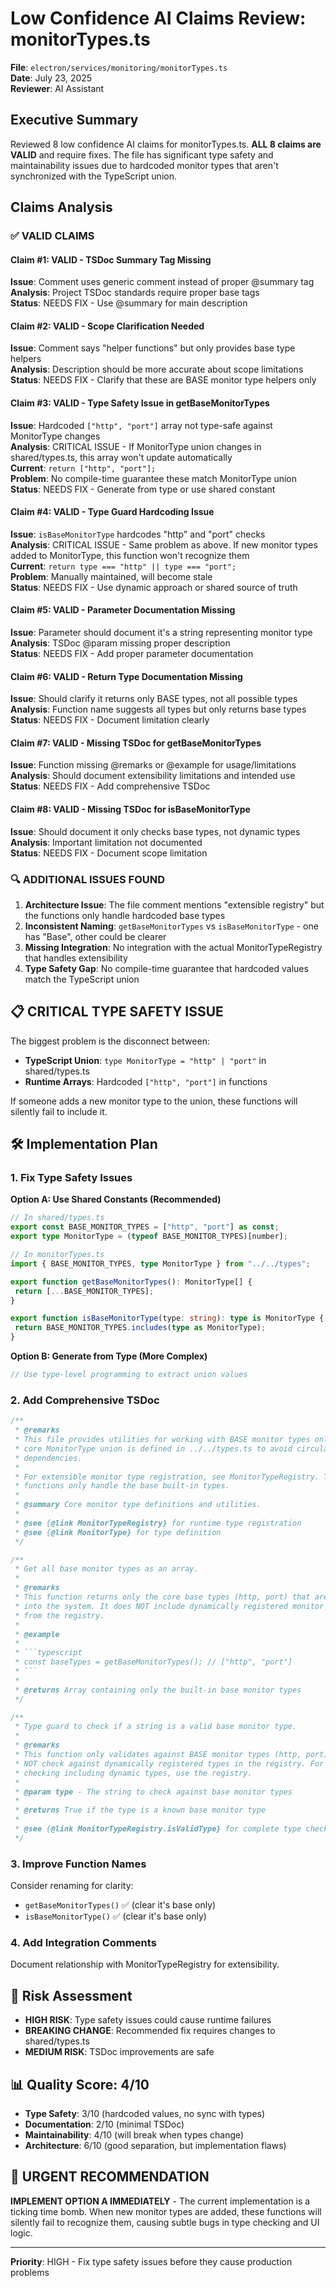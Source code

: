 # Low Confidence AI Claims Review: monitorTypes.ts

**File**: `electron/services/monitoring/monitorTypes.ts`  
**Date**: July 23, 2025  
**Reviewer**: AI Assistant

## Executive Summary

Reviewed 8 low confidence AI claims for monitorTypes.ts. **ALL 8 claims are VALID** and require fixes. The file has significant type safety and maintainability issues due to hardcoded monitor types that aren't synchronized with the TypeScript union.

## Claims Analysis

### ✅ **VALID CLAIMS**

#### **Claim #1**: VALID - TSDoc Summary Tag Missing

**Issue**: Comment uses generic comment instead of proper @summary tag  
**Analysis**: Project TSDoc standards require proper base tags  
**Status**: NEEDS FIX - Use @summary for main description

#### **Claim #2**: VALID - Scope Clarification Needed

**Issue**: Comment says "helper functions" but only provides base type helpers  
**Analysis**: Description should be more accurate about scope limitations  
**Status**: NEEDS FIX - Clarify that these are BASE monitor type helpers only

#### **Claim #3**: VALID - Type Safety Issue in getBaseMonitorTypes

**Issue**: Hardcoded `["http", "port"]` array not type-safe against MonitorType changes  
**Analysis**: CRITICAL ISSUE - If MonitorType union changes in shared/types.ts, this array won't update automatically  
**Current**: `return ["http", "port"];`  
**Problem**: No compile-time guarantee these match MonitorType union  
**Status**: NEEDS FIX - Generate from type or use shared constant

#### **Claim #4**: VALID - Type Guard Hardcoding Issue

**Issue**: `isBaseMonitorType` hardcodes "http" and "port" checks  
**Analysis**: CRITICAL ISSUE - Same problem as above. If new monitor types added to MonitorType, this function won't recognize them  
**Current**: `return type === "http" || type === "port";`  
**Problem**: Manually maintained, will become stale  
**Status**: NEEDS FIX - Use dynamic approach or shared source of truth

#### **Claim #5**: VALID - Parameter Documentation Missing

**Issue**: Parameter should document it's a string representing monitor type  
**Analysis**: TSDoc @param missing proper description  
**Status**: NEEDS FIX - Add proper parameter documentation

#### **Claim #6**: VALID - Return Type Documentation Missing

**Issue**: Should clarify it returns only BASE types, not all possible types  
**Analysis**: Function name suggests all types but only returns base types  
**Status**: NEEDS FIX - Document limitation clearly

#### **Claim #7**: VALID - Missing TSDoc for getBaseMonitorTypes

**Issue**: Function missing @remarks or @example for usage/limitations  
**Analysis**: Should document extensibility limitations and intended use  
**Status**: NEEDS FIX - Add comprehensive TSDoc

#### **Claim #8**: VALID - Missing TSDoc for isBaseMonitorType

**Issue**: Should document it only checks base types, not dynamic types  
**Analysis**: Important limitation not documented  
**Status**: NEEDS FIX - Document scope limitation

### 🔍 **ADDITIONAL ISSUES FOUND**

1. **Architecture Issue**: The file comment mentions "extensible registry" but the functions only handle hardcoded base types
2. **Inconsistent Naming**: `getBaseMonitorTypes` vs `isBaseMonitorType` - one has "Base", other could be clearer
3. **Missing Integration**: No integration with the actual MonitorTypeRegistry that handles extensibility
4. **Type Safety Gap**: No compile-time guarantee that hardcoded values match the TypeScript union

## 📋 **CRITICAL TYPE SAFETY ISSUE**

The biggest problem is the disconnect between:

- **TypeScript Union**: `type MonitorType = "http" | "port"` in shared/types.ts
- **Runtime Arrays**: Hardcoded `["http", "port"]` in functions

If someone adds a new monitor type to the union, these functions will silently fail to include it.

## 🛠️ **Implementation Plan**

### 1. **Fix Type Safety Issues**

**Option A: Use Shared Constants (Recommended)**

```typescript
// In shared/types.ts
export const BASE_MONITOR_TYPES = ["http", "port"] as const;
export type MonitorType = (typeof BASE_MONITOR_TYPES)[number];

// In monitorTypes.ts
import { BASE_MONITOR_TYPES, type MonitorType } from "../../types";

export function getBaseMonitorTypes(): MonitorType[] {
 return [...BASE_MONITOR_TYPES];
}

export function isBaseMonitorType(type: string): type is MonitorType {
 return BASE_MONITOR_TYPES.includes(type as MonitorType);
}
```

**Option B: Generate from Type (More Complex)**

```typescript
// Use type-level programming to extract union values
```

### 2. **Add Comprehensive TSDoc**

````typescript
/**
 * @remarks
 * This file provides utilities for working with BASE monitor types only. The
 * core MonitorType union is defined in ../../types.ts to avoid circular
 * dependencies.
 *
 * For extensible monitor type registration, see MonitorTypeRegistry. These
 * functions only handle the base built-in types.
 *
 * @summary Core monitor type definitions and utilities.
 *
 * @see {@link MonitorTypeRegistry} for runtime type registration
 * @see {@link MonitorType} for type definition
 */

/**
 * Get all base monitor types as an array.
 *
 * @remarks
 * This function returns only the core base types (http, port) that are built
 * into the system. It does NOT include dynamically registered monitor types
 * from the registry.
 *
 * @example
 *
 * ```typescript
 * const baseTypes = getBaseMonitorTypes(); // ["http", "port"]
 * ```
 *
 * @returns Array containing only the built-in base monitor types
 */

/**
 * Type guard to check if a string is a valid base monitor type.
 *
 * @remarks
 * This function only validates against BASE monitor types (http, port). It does
 * NOT check against dynamically registered types in the registry. For full type
 * checking including dynamic types, use the registry.
 *
 * @param type - The string to check against base monitor types
 *
 * @returns True if the type is a known base monitor type
 *
 * @see {@link MonitorTypeRegistry.isValidType} for complete type checking
 */
````

### 3. **Improve Function Names**

Consider renaming for clarity:

- `getBaseMonitorTypes()` ✅ (clear it's base only)
- `isBaseMonitorType()` ✅ (clear it's base only)

### 4. **Add Integration Comments**

Document relationship with MonitorTypeRegistry for extensibility.

## 🎯 **Risk Assessment**

- **HIGH RISK**: Type safety issues could cause runtime failures
- **BREAKING CHANGE**: Recommended fix requires changes to shared/types.ts
- **MEDIUM RISK**: TSDoc improvements are safe

## 📊 **Quality Score**: 4/10

- **Type Safety**: 3/10 (hardcoded values, no sync with types)
- **Documentation**: 2/10 (minimal TSDoc)
- **Maintainability**: 4/10 (will break when types change)
- **Architecture**: 6/10 (good separation, but implementation flaws)

## 🚨 **URGENT RECOMMENDATION**

**IMPLEMENT OPTION A IMMEDIATELY** - The current implementation is a ticking time bomb. When new monitor types are added, these functions will silently fail to recognize them, causing subtle bugs in type checking and UI logic.

---

**Priority**: HIGH - Fix type safety issues before they cause production problems
